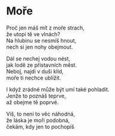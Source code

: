 # Moře

Proč jen máš mít z moře strach,  
že utopí tě ve vlnách?  
Na hlubinu se nesmíš hnout,  
nech si jen nohy obejmout.  

Dál se nechej vodou nést,  
jak lodě ze přístavních měst.  
Neboj, najdi v duši klid,  
moře ti nechce ublížit.  

I když zrádné může být
umí také pohladit.  
Jenže to poznáš teprve,  
až obejme tě poprvé.  

Víš, to není to věc náhodná,  
že láska je moři podobná,  
čekám, kdy jen to pochopíš  
  
